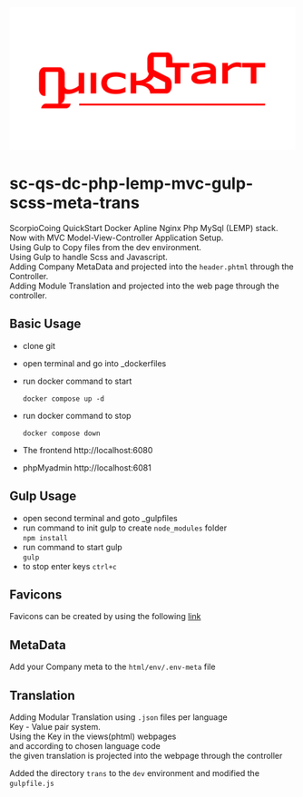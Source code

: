 ![image](quickstart-github-banner.png)

# sc-qs-dc-php-lemp-mvc-gulp-scss-meta-trans

ScorpioCoing QuickStart Docker Apline Nginx Php MySql (LEMP) stack.  
Now with MVC Model-View-Controller Application Setup.  
Using Gulp to Copy files from the dev environment.  
Using Gulp to handle Scss and Javascript.  
Adding Company MetaData and projected into the `header.phtml` through the
Controller.  
Adding Module Translation and projected into the web page through the
controller.

## Basic Usage

- clone git
- open terminal and go into \_dockerfiles
- run docker command to start
  ```
  docker compose up -d
  ```
- run docker command to stop
  ```
  docker compose down
  ```
- The frontend http://localhost:6080

- phpMyadmin http://localhost:6081

## Gulp Usage

- open second terminal and goto \_gulpfiles
- run command to init gulp to create `node_modules` folder  
  `npm install`
- run command to start gulp  
  `gulp`
- to stop enter keys `ctrl+c`

## Favicons

Favicons can be created by using the following
[link](https://www.favicon-generator.org/)

## MetaData

Add your Company meta to the `html/env/.env-meta` file

## Translation

Adding Modular Translation using `.json` files per language  
Key - Value pair system.  
Using the Key in the views(phtml) webpages  
and according to chosen language code  
the given translation is projected into the webpage through the controller

Added the directory `trans` to the `dev` environment and modified the
`gulpfile.js`

